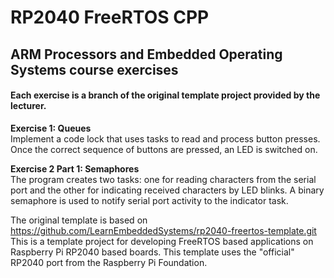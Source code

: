 # RP2040 FreeRTOS CPP

## ARM Processors and Embedded Operating Systems course exercises
#### Each exercise is a branch of the original template project provided by the lecturer.

<p><strong>Exercise 1: Queues</strong><br>
Implement a code lock that uses tasks to read and process button presses. Once the correct sequence of buttons are pressed, an LED is switched on.</p>

<p><strong>Exercise 2 Part 1: Semaphores</strong><br>
The program creates two tasks: one for reading characters from the serial port and the other for indicating received characters by LED blinks. A binary semaphore is used to notify serial port activity to the indicator task.</p>


The original template is based on https://github.com/LearnEmbeddedSystems/rp2040-freertos-template.git
This is a template project for developing FreeRTOS based applications on Raspberry Pi RP2040 based boards. This template uses the "official" RP2040 port from the Raspberry Pi Foundation. 
